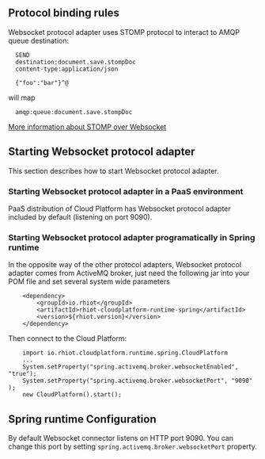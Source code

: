 ## Protocol binding rules

Websocket protocol adapter uses STOMP protocol to interact to AMQP queue destination:

      SEND
      destination:document.save.stompDoc
      content-type:application/json

      {"foo":"bar"}^@

  will map

      amqp:queue:document.save.stompDoc

[More information about STOMP over Websocket](http://docs.spring.io/spring/docs/current/spring-framework-reference/html/websocket.html#websocket-stomp
)

## Starting Websocket protocol adapter

This section describes how to start Websocket protocol adapter.

### Starting Websocket protocol adapter in a PaaS environment

PaaS distribution of Cloud Platform has Websocket protocol adapter included by default (listening on port 9090).

### Starting Websocket protocol adapter programatically in Spring runtime

In the opposite way of the other protocol adapters, Websocket protocol adapter comes from ActiveMQ broker, just need the following jar into your POM file and set several system wide parameters

    	<dependency>
    		<groupId>io.rhiot</groupId>
    		<artifactId>rhiot-cloudplatform-runtime-spring</artifactId>
    		<version>${rhiot.version}</version>
    	</dependency>

Then connect to the Cloud Platform:

        import io.rhiot.cloudplatform.runtime.spring.CloudPlatform
        ...
        System.setProperty("spring.activemq.broker.websocketEnabled", "true");
        System.setProperty("spring.activemq.broker.websocketPort", "9090" );
        new CloudPlatform().start();


## Spring runtime Configuration

By default Websocket connector listens on HTTP port 9090. You can change this port by setting `spring.activemq.broker.websocketPort` property.
